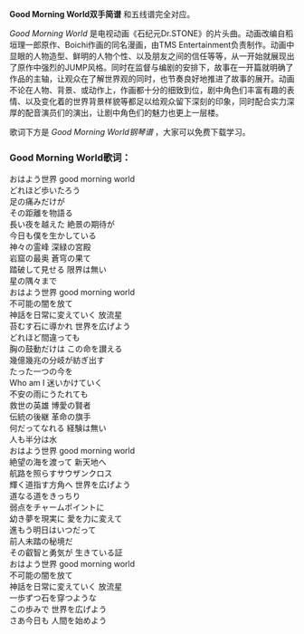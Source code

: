

**Good Morning World双手简谱** 和五线谱完全对应。

_Good Morning World_ 是电视动画《石纪元Dr.STONE》的片头曲。动画改编自稻垣理一郎原作、Boichi作画的同名漫画，由TMS
Entertainment负责制作。动画中显眼的人物造型、鲜明的人物个性、以及朋友之间的信任等等，从一开始就展现出了原作中强烈的JUMP风格。同时在监督与编剧的安排下，故事在一开篇就明确了作品的主轴，让观众在了解世界观的同时，也节奏良好地推进了故事的展开。动画不论在人物、背景、或动作上，作画都十分的细致到位，剧中角色们丰富有趣的表情、以及变化着的世界背景样貌等都足以给观众留下深刻的印象，同时配合实力深厚的配音演员们的演出，让剧中角色们的魅力也更上一层楼。

歌词下方是 _Good Morning World钢琴谱_ ，大家可以免费下载学习。

### Good Morning World歌词：

おはよう世界 good morning world  
どれほど歩いたろう  
足の痛みだけが  
その距離を物語る  
長い夜を越えた 絶景の期待が  
今日も僕を生かしている  
神々の霊峰 深緑の宮殿  
岩窟の最奥 蒼穹の果て  
踏破して見せる 限界は無い  
星の隅々まで  
おはよう世界 good morning world  
不可能の闇を放て  
神話を日常に変えていく 放流星  
苔むす石に導かれ 世界を広げよう  
どれほど間違っても  
胸の鼓動だけは この命を讃える  
幾億幾兆の分岐が紡ぎ出す  
たった一つの今を  
Who am I 迷いかけていく  
不安の雨にうたれても  
救世の英雄 博愛の賢者  
伝統の後継 革命の旗手  
何だってなれる 経験は無い  
人も半分は水  
おはよう世界 good morning world  
絶望の海を渡って 新天地へ  
航路を照らすサウザンクロス  
輝く道指す方角へ 世界を広げよう  
道なる道をきっちり  
弱点をチャームポイントに  
幼き夢を現実に 愛を力に変えて  
進もう明日はいつだって  
前人未踏の秘境だ  
その叡智と勇気が 生きている証  
おはよう世界 good morning world  
不可能の闇を放て  
神話を日常に変えていく 放流星  
一歩ずつ石を穿つような  
この歩みで 世界を広げよう  
さあ今日も 人間を始めよう


